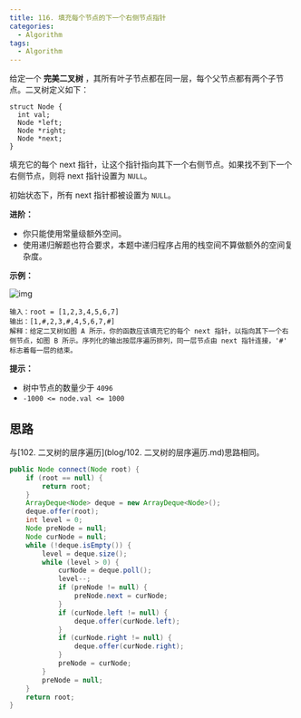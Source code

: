 ```yaml
---
title: 116. 填充每个节点的下一个右侧节点指针
categories:
  - Algorithm
tags:
  - Algorithm
---
```


给定一个 **完美二叉树** ，其所有叶子节点都在同一层，每个父节点都有两个子节点。二叉树定义如下：

```
struct Node {
  int val;
  Node *left;
  Node *right;
  Node *next;
}
```

填充它的每个 next 指针，让这个指针指向其下一个右侧节点。如果找不到下一个右侧节点，则将 next 指针设置为 `NULL`。

初始状态下，所有 next 指针都被设置为 `NULL`。

**进阶：**

- 你只能使用常量级额外空间。
- 使用递归解题也符合要求，本题中递归程序占用的栈空间不算做额外的空间复杂度。

**示例：**

![img](https://raw.githubusercontent.com/Traserve/traserve.github.io/master/_posts/algorithm/images/116-1.png)

```
输入：root = [1,2,3,4,5,6,7]
输出：[1,#,2,3,#,4,5,6,7,#]
解释：给定二叉树如图 A 所示，你的函数应该填充它的每个 next 指针，以指向其下一个右侧节点，如图 B 所示。序列化的输出按层序遍历排列，同一层节点由 next 指针连接，'#' 标志着每一层的结束。
```

**提示：**

- 树中节点的数量少于 `4096`
- `-1000 <= node.val <= 1000`

## 思路

与[102. 二叉树的层序遍历](blog/102. 二叉树的层序遍历.md)思路相同。

```java
public Node connect(Node root) {
    if (root == null) {
        return root;
    }
    ArrayDeque<Node> deque = new ArrayDeque<Node>();
    deque.offer(root);
    int level = 0;
    Node preNode = null;
    Node curNode = null;
    while (!deque.isEmpty()) {
        level = deque.size();
        while (level > 0) {
            curNode = deque.poll();
            level--;
            if (preNode != null) {
                preNode.next = curNode;
            }
            if (curNode.left != null) {
                deque.offer(curNode.left);
            }
            if (curNode.right != null) {
                deque.offer(curNode.right);
            }
            preNode = curNode;
        }
        preNode = null;
    }
    return root;
}
```


